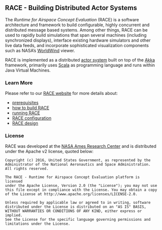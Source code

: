 ## RACE - Building Distributed Actor Systems

The *Runtime for Airspace Concept Evaluation* (RACE) is a software architecture and framework to
build configurable, highly concurrent and distributed message based systems. Among other things,
RACE can be used to rapidly build simulations that span several machines (including synchronized
displays), interface existing hardware simulators and other live data feeds, and incorporate
sophisticated visualization components such as NASA’s [WorldWind](https://goworldwind.org/) viewer.

RACE is implemented as a distributed [actor system](https://en.wikipedia.org/wiki/Actor_model) built
on top of the [Akka](http://akka.io/) framework, primarily uses [Scala](http://www.scala-lang.org/)
as programming language and runs within Java Virtual Machines.


### Learn More

Please refer to our [RACE website](http://NASARace.github.io/race) for more details about:

  - [prerequisites](http://NASARace.github.io/race/installation/prerequisites.html)
  - [how to build RACE](http://NASARace.github.io/race/installation/build.html)
  - [running RACE](http://NASARace.github.io/race/usage/running.html)
  - [RACE configuration](http://NASARace.github.io/race/usage/configuration.html)
  - [RACE design](http://NASARace.github.io/race/design/overview.html)


### License

RACE was developed at the [NASA Ames Research Center](https://www.nasa.gov/centers/ames/home/index.html)
and is distributed under the Apache v2 license, quoted below:

    Copyright (c) 2016, United States Government, as represented by the 
    Administrator of the National Aeronautics and Space Administration. 
    All rights reserved.
    
    The RACE - Runtime for Airspace Concept Evaluation platform is licensed 
    under the Apache License, Version 2.0 (the "License"); you may not use 
    this file except in compliance with the License. You may obtain a copy 
    of the License at http://www.apache.org/licenses/LICENSE-2.0.
    
    Unless required by applicable law or agreed to in writing, software 
    distributed under the License is distributed on an "AS IS" BASIS, 
    WITHOUT WARRANTIES OR CONDITIONS OF ANY KIND, either express or implied. 
    See the License for the specific language governing permissions and 
    limitations under the License.